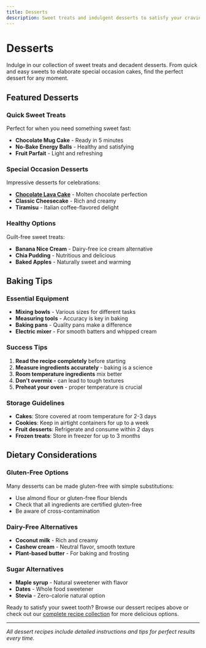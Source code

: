 ```yaml
---
title: Desserts
description: Sweet treats and indulgent desserts to satisfy your cravings.
---
```


# Desserts

Indulge in our collection of sweet treats and decadent desserts. From quick and easy sweets to elaborate special occasion cakes, find the perfect dessert for any moment.

## Featured Desserts

### Quick Sweet Treats
Perfect for when you need something sweet fast:

- **Chocolate Mug Cake** - Ready in 5 minutes
- **No-Bake Energy Balls** - Healthy and satisfying
- **Fruit Parfait** - Light and refreshing

### Special Occasion Desserts
Impressive desserts for celebrations:

- **[Chocolate Lava Cake](/recipes/chocolate-lava-cake/)** - Molten chocolate perfection
- **Classic Cheesecake** - Rich and creamy
- **Tiramisu** - Italian coffee-flavored delight

### Healthy Options
Guilt-free sweet treats:

- **Banana Nice Cream** - Dairy-free ice cream alternative
- **Chia Pudding** - Nutritious and delicious
- **Baked Apples** - Naturally sweet and warming

## Baking Tips

### Essential Equipment
- **Mixing bowls** - Various sizes for different tasks
- **Measuring tools** - Accuracy is key in baking
- **Baking pans** - Quality pans make a difference
- **Electric mixer** - For smooth batters and whipped cream

### Success Tips
1. **Read the recipe completely** before starting
2. **Measure ingredients accurately** - baking is a science
3. **Room temperature ingredients** mix better
4. **Don't overmix** - can lead to tough textures
5. **Preheat your oven** - proper temperature is crucial

### Storage Guidelines
- **Cakes**: Store covered at room temperature for 2-3 days
- **Cookies**: Keep in airtight containers for up to a week
- **Fruit desserts**: Refrigerate and consume within 2 days
- **Frozen treats**: Store in freezer for up to 3 months

## Dietary Considerations

### Gluten-Free Options
Many desserts can be made gluten-free with simple substitutions:
- Use almond flour or gluten-free flour blends
- Check that all ingredients are certified gluten-free
- Be aware of cross-contamination

### Dairy-Free Alternatives
- **Coconut milk** - Rich and creamy
- **Cashew cream** - Neutral flavor, smooth texture
- **Plant-based butter** - For baking and frosting

### Sugar Alternatives
- **Maple syrup** - Natural sweetener with flavor
- **Dates** - Whole food sweetener
- **Stevia** - Zero-calorie natural option

Ready to satisfy your sweet tooth? Browse our dessert recipes above or check out our [complete recipe collection](/recipes/) for more delicious options.

---

*All dessert recipes include detailed instructions and tips for perfect results every time.*